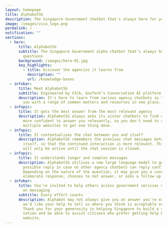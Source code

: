 ```yaml
---
layout: homepage
title: AlphabotSG
description: The Singapore Government chatbot that's always here for your questions
image: /images/vica_logo.png
permalink: /
notification: ""
sections:
  - hero:
      title: AlphabotSG
      subtitle: The Singapore Government alpha chatbot that's always here for your
        questions
      background: /images/hero-01.jpg
      key_highlights:
        - title: Discover the agencies it learns from
          description: ""
          url: /knowledge-bases
  - infobar:
      title: Meet AlphabotSG
      subtitle: Engineered by VICA, GovTech’s Conversation AI platform
      description: It's here to learn from various agency chatbots so that we can help
        you with a range of common matters and resources in one place.
  - infopic:
      title: It gets the best answer from the most relevant agency
      description: AlphabotSG always asks its sister chatbots to find out which is
        more confident to answer you relevantly, so you don't need to search
        multiple websites to get one thing done.
  - infopic:
      title: It contextualises the chat between you and itself
      description: AlphabotSG remembers the previous chat messages between you and
        itself, so that the continued interaction is more relevant. This context
        will only be active until the chat session is closed.
  - infopic:
      title: It understands longer and complex messages
      description: AlphabotSG utilises a new large language model to generate the best
        possible reply in case no other agency chatbots can reply confidently.
        Depending on the nature of the question, it may give you a concise or
        elaborate response, chooses to not answer, or asks a follow up question.
  - infobar:
      title: You’re invited to help others access government services more intuitively
        on messaging
      subtitle: Every effort counts
      description: Alphabot may not always give you an answer you're expecting, so
        we'd like your help to tell us where you think is acceptable or not.
        Thank you for your generosity in helping Singapore to build a smarter
        nation and be able to assist citizens who prefer getting help beyond a
        website.
---
```

